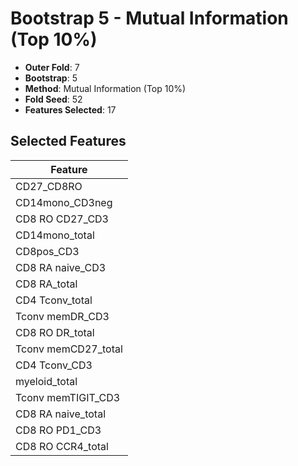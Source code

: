 # Bootstrap 5 - Mutual Information (Top 10%)

- **Outer Fold**: 7
- **Bootstrap**: 5
- **Method**: Mutual Information (Top 10%)
- **Fold Seed**: 52
- **Features Selected**: 17

## Selected Features

| Feature |
|---------|
| CD27_CD8RO |
| CD14mono_CD3neg |
| CD8 RO CD27_CD3 |
| CD14mono_total |
| CD8pos_CD3 |
| CD8 RA naive_CD3 |
| CD8 RA_total |
| CD4 Tconv_total |
| Tconv memDR_CD3 |
| CD8 RO DR_total |
| Tconv memCD27_total |
| CD4 Tconv_CD3 |
| myeloid_total |
| Tconv memTIGIT_CD3 |
| CD8 RA naive_total |
| CD8 RO PD1_CD3 |
| CD8 RO CCR4_total |
